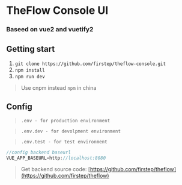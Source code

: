 # TheFlow Console UI
### Baseed on vue2 and vuetify2

## Getting start
1. `git clone https://github.com/firstep/theflow-console.git`
1. `npm install`
1. `npm run dev`

> Use cnpm instead `npm` in china

## Config
> `.env - for production environment`

> `.env.dev - for devolpment environment`

> `.env.test - for test environment`

```javascript
//config backend baseurl
VUE_APP_BASEURL=http://localhost:8080
```
> Get backend source code: [https://github.com/firstep/theflow](https://github.com/firstep/theflow)
